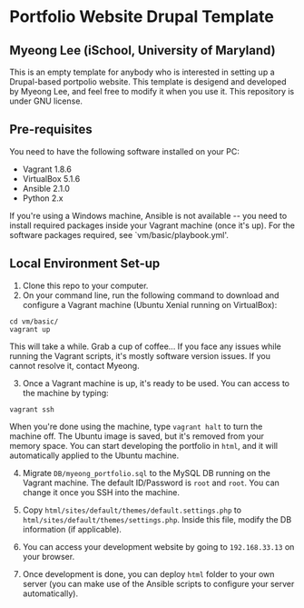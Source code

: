 Portfolio Website Drupal Template 
==========
Myeong Lee (iSchool, University of Maryland)
--------

This is an empty template for anybody who is interested in setting up a Drupal-based portpolio website. This template is desigend and developed by Myeong Lee, and feel free to modify it when you use it. This repository is under GNU license. 

## Pre-requisites
You need to have the following software installed on your PC:
- Vagrant 1.8.6
- VirtualBox 5.1.6
- Ansible 2.1.0 
- Python 2.x

If you're using a Windows machine, Ansible is not available -- you need to install required packages inside your Vagrant machine (once it's up). For the software packages required, see `vm/basic/playbook.yml'. 

## Local Environment Set-up

1. Clone this repo to your computer.
2. On your command line, run the following command to download and configure a Vagrant machine (Ubuntu Xenial running on VirtualBox):
```
cd vm/basic/
vagrant up
```
This will take a while. Grab a cup of coffee...
If you face any issues while running the Vagrant scripts, it's mostly software version issues. If you cannot resolve it, contact Myeong. 

3. Once a Vagrant machine is up, it's ready to be used. You can access to the machine by typing:
``` 
vagrant ssh
```
When you're done using the machine, type `vagrant halt` to turn the machine off. The Ubuntu image is saved, but it's removed from your memory space. 
You can start developing the portfolio in `html`, and it will automatically applied to the Ubuntu machine. 

4. Migrate `DB/myeong_portfolio.sql` to the MySQL DB running on the Vagrant machine. The default ID/Password is `root` and `root`. You can change it once you SSH into the machine. 

5. Copy `html/sites/default/themes/default.settings.php` to `html/sites/default/themes/settings.php`. Inside this file, modify the DB information (if applicable).

6. You can access your development website by going to `192.168.33.13` on your browser.

7. Once development is done, you can deploy `html` folder to your own server (you can make use of the Ansible scripts to configure your server automatically).

